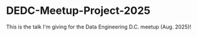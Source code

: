# DEDC-Meetup-Project-2025
This is the talk I'm giving for the Data Engineering D.C. meetup (Aug. 2025)!
